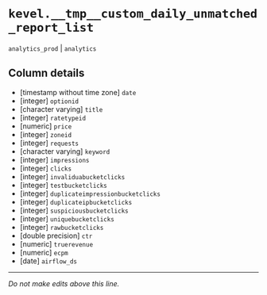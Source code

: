 # `kevel.__tmp__custom_daily_unmatched_report_list`
`analytics_prod` | `analytics`

## Column details
* [timestamp without time zone] `date`
* [integer]   `optionid`
* [character varying] `title`
* [integer]   `ratetypeid`
* [numeric]   `price`
* [integer]   `zoneid`
* [integer]   `requests`
* [character varying] `keyword`
* [integer]   `impressions`
* [integer]   `clicks`
* [integer]   `invaliduabucketclicks`
* [integer]   `testbucketclicks`
* [integer]   `duplicateimpressionbucketclicks`
* [integer]   `duplicateipbucketclicks`
* [integer]   `suspiciousbucketclicks`
* [integer]   `uniquebucketclicks`
* [integer]   `rawbucketclicks`
* [double precision] `ctr`
* [numeric]   `truerevenue`
* [numeric]   `ecpm`
* [date]      `airflow_ds`

-------------------------------------------------------------------------------
*Do not make edits above this line.*
